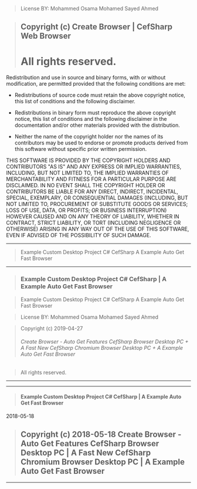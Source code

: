 
> License BY: Mohammed Osama Mohamed Sayed Ahmed

> ## Copyright (c) Create Browser | CefSharp Web Browser
> # All rights reserved.


Redistribution and use in source and binary forms, with or without
modification, are permitted provided that the following conditions are met:

* Redistributions of source code must retain the above copyright notice, this
  list of conditions and the following disclaimer.

* Redistributions in binary form must reproduce the above copyright notice,
  this list of conditions and the following disclaimer in the documentation
  and/or other materials provided with the distribution.

* Neither the name of the copyright holder nor the names of its
  contributors may be used to endorse or promote products derived from
  this software without specific prior written permission.

THIS SOFTWARE IS PROVIDED BY THE COPYRIGHT HOLDERS AND CONTRIBUTORS "AS IS"
AND ANY EXPRESS OR IMPLIED WARRANTIES, INCLUDING, BUT NOT LIMITED TO, THE
IMPLIED WARRANTIES OF MERCHANTABILITY AND FITNESS FOR A PARTICULAR PURPOSE ARE
DISCLAIMED. IN NO EVENT SHALL THE COPYRIGHT HOLDER OR CONTRIBUTORS BE LIABLE
FOR ANY DIRECT, INDIRECT, INCIDENTAL, SPECIAL, EXEMPLARY, OR CONSEQUENTIAL
DAMAGES (INCLUDING, BUT NOT LIMITED TO, PROCUREMENT OF SUBSTITUTE GOODS OR
SERVICES; LOSS OF USE, DATA, OR PROFITS; OR BUSINESS INTERRUPTION) HOWEVER
CAUSED AND ON ANY THEORY OF LIABILITY, WHETHER IN CONTRACT, STRICT LIABILITY,
OR TORT (INCLUDING NEGLIGENCE OR OTHERWISE) ARISING IN ANY WAY OUT OF THE USE
OF THIS SOFTWARE, EVEN IF ADVISED OF THE POSSIBILITY OF SUCH DAMAGE.


***

> Example Custom Desktop Project C# CefSharp 
A Example Auto Get Fast Browser

***
> ### Example Custom Desktop Project C# CefSharp | A Example Auto Get Fast Browser

> Example Custom Desktop Project C# CefSharp 
A Example Auto Get Fast Browser

> License BY: Mohammed Osama Mohamed Sayed Ahmed

> Copyright (c)  2019-04-27 
> ###### Create Browser - Auto Get Features CefSharp Browser Desktop PC + A Fast New CefSharp Chromium Browser Desktop PC + A Example Auto Get Fast Browser

> All rights reserved.

***
---
> #### Example Custom Desktop Project C# CefSharp | A Example Auto Get Fast Browser
2018-05-18 

> ## Copyright (c)  2018-05-18  Create Browser - Auto Get Features CefSharp Browser Desktop PC | A Fast New CefSharp Chromium Browser Desktop PC | A Example Auto Get Fast Browser

***

